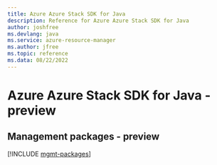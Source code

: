 ```yaml
---
title: Azure Azure Stack SDK for Java
description: Reference for Azure Azure Stack SDK for Java
author: joshfree
ms.devlang: java
ms.service: azure-resource-manager
ms.author: jfree
ms.topic: reference
ms.data: 08/22/2022
---
```

# Azure Azure Stack SDK for Java - preview

## Management packages - preview
[!INCLUDE [mgmt-packages](azure-stack-mgmt-index.md)]